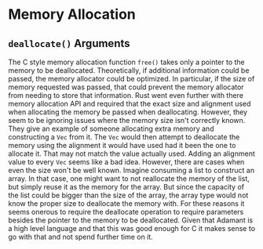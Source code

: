 # Memory Allocation

## `deallocate()` Arguments

The C style memory allocation function `free()` takes only a pointer to the memory to be deallocated. Theoretically, if additional information could be passed, the memory allocator could be optimized. In particular, if the size of memory requested was passed, that could prevent the memory allocator from needing to store that information. Rust went even further with there memory allocation API and required that the exact size and alignment used when allocating the memory be passed when deallocating. However, they seem to be ignoring issues where the memory size isn't correctly known. They give an example of someone allocating extra memory and constructing a `Vec` from it. The `Vec` would then attempt to deallocate the memory using the alignment it would have used had it been the one to allocate it. That may not match the value actually used. Adding an alignment value to every `Vec` seems like a bad idea. However, there are cases when even the size won't be well known. Imagine consuming a list to construct an array. In that case, one might want to not reallocate the memory of the list, but simply reuse it as the memory for the array. But since the capacity of the list could be bigger than the size of the array, the array type would not know the proper size to deallocate the memory with. For these reasons it seems onerous to require the deallocate operation to require parameters besides the pointer to the memory to be deallocated. Given that Adamant is a high level language and that this was good enough for C it makes sense to go with that and not spend further time on it.
